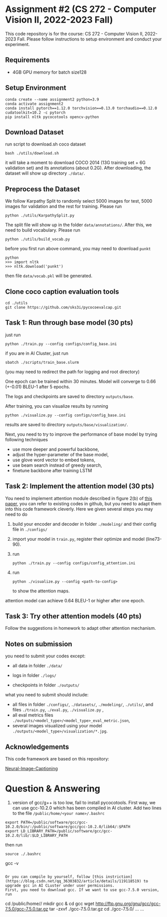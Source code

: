 # Assignment #2 (CS 272 - Computer Vision Ⅱ, 2022-2023 Fall)

This code repository is for the course: CS 272 - Computer Vision Ⅱ, 2022-2023 Fall. Please follow instructions to setup environment and conduct your experiment.

## Requirements

* 4GB GPU memory for batch size128

## Setup Environment

```
conda create --name assignment2 python=3.9
conda activate assignment2
conda install pytorch==1.12.0 torchvision==0.13.0 torchaudio==0.12.0 cudatoolkit=10.2 -c pytorch
pip install nltk pycocotools opencv-python
```

## Download Dataset

run script to download.sh coco dataset

```
bash ./utils/download.sh
```

it will take a moment to download COCO 2014 (13G training set + 6G validation set) and its annotations (about 0.2G). After downloading, the dataset will show up directory ```./data/```.

## Preprocess the Dataset

We follow Karpathy Split to randomly select 5000 images for test, 5000 images for validation and the rest for training. Please run

```
python ./utils/KarpathySplit.py
```

The split file will show up in the folder ```data/annotations/```. After this, we need to build vocabulary. Please run

```
python ./utils/build_vocab.py
```

before you first run above command, you may need to download ```punkt```

```
python
>>> import nltk
>>> nltk.download('punkt')
```

then file ```data/vocab.pkl``` will be generated.

## Clone coco caption evaluation tools

```
cd ./utils
git clone https://github.com/sks3i/pycocoevalcap.git
```

## Task 1: Run through base model (30 pts)

just run

```
python ./train.py --config configs/config_base.ini
```

if you are in AI Cluster, just run

```
sbatch ./scripts/train_base.slurm
```

(you may need to redirect the path for logging and root directory)

One epoch can be trained within 30 minutes.  Model will converge to 0.66 (+-0.01) BLEU-1 after 5 epochs.

The logs and checkpoints are saved to directory ```outputs/base```.

After training, you can visualize results by running

```
python ./visualize.py --config configs/config_base.ini
```

results are saved to directory ```outputs/base/visualization/```.

Next, you need to try to improve the performance of base model by trying following techniques

* use more deeper and powerful backbone,
* adjust the hyper-parameter of the base model,
* use glove word vector to embed tokens,
* use beam search instead of greedy search,
* finetune backbone after training LSTM

## Task 2: Implement the attention model (30 pts)

You need to implement attention module described in figure 2(b) of [this paper](https://arxiv.org/abs/1612.01887), you can refer to existing codes in github, but you need to adapt them into this code framework cleverly. Here we given several steps you may need to do

1. build your encoder and decoder in folder ```./modeling/``` and their config file in ```./configs/```

2. import your model in ```train.py```, register their optimize and model (line73-90).

3. run

   ```
   python ./train.py --config configs/config_attention.ini
   ```

4. run

   ```
   python ./visualize.py --config <path-to-config>
   ```

   to show the attention maps.

attention model can achieve 0.64 BLEU-1 or higher after one epoch.

## Task 3: Try other attention models (40 pts)

Follow the suggestions in homework to adapt other attention mechanism.

## Notes on submission

you need to submit your codes except:

* all data in folder ```./data/```

* logs in folder ```./logs/```

* checkpoints in folder ```./outputs/```

  

what you need to submit should include:

* all files in folder ```./configs/```, ```./datasets/```, ```./modeling/```, ```./utils/```,  and files ```./train.py```, ```./eval.py```, ```./visualize.py``` ,
* all eval metrics files ```./outputs/<model_type>/<model_type>_eval_metric.json```,
* several images visualized using your model ```./outputs/<model_type>/visualization/*.jpg```.

## Acknowledgements

This code framework are based on this repository:

[Neural-Image-Captioning](https://github.com/SathwikTejaswi/Neural-Image-Captioning) 

# Question & Answering

1. version of gcc/g++ is too low, fail to install pycocotools.
First way, we can use gcc-10.2.0 which has been compiled in AI cluster.
Add two lines to the file ```/public/home/<your name>/.bashrc```
```
export PATH=/public/software/gcc/gcc-10.2.0/bin/:/public/software/gcc/gcc-10.2.0/lib64/:$PATH
export LD_LIBRARY_PATH=/public/software/gcc/gcc-10.2.0/lib/:$LD_LIBRARY_PATH
```
then run
```
source ./.bashrc
```
gcc -v
```

Or you can compile by yourself, follow [this instriction](https://blog.csdn.net/qq_36303832/article/details/119118519) to upgrade gcc in AI CLuster under user permissions.
First, you need to download gcc. If we want to use gcc-7.5.0 version, run
```
cd /public/home/<your name>/
mkdir gcc & cd gcc
wget http://ftp.gnu.org/gnu/gcc/gcc-7.5.0/gcc-7.5.0.tar.gz
tar -zxvf ./gcc-7.5.0.tar.gz
cd ./gcc-7.5.0/
... ...
```
